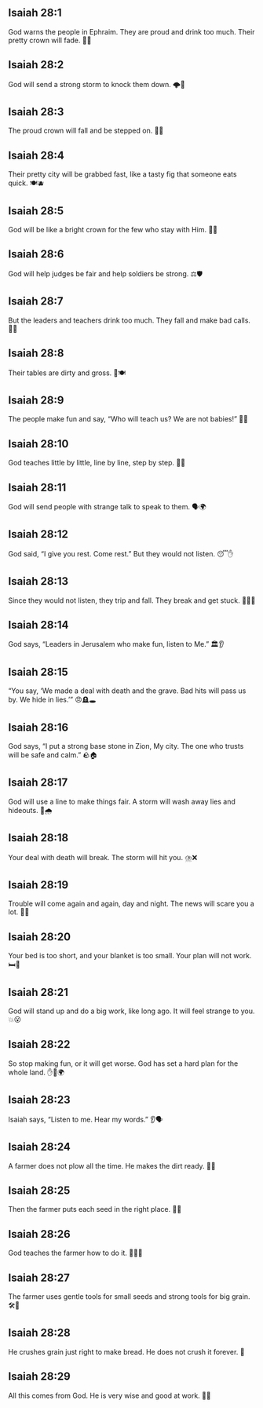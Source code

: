 ## Isaiah 28:1
God warns the people in Ephraim. They are proud and drink too much. Their pretty crown will fade. 🍷🥀
## Isaiah 28:2
God will send a strong storm to knock them down. 🌩️💨
## Isaiah 28:3
The proud crown will fall and be stepped on. 👑👣
## Isaiah 28:4
Their pretty city will be grabbed fast, like a tasty fig that someone eats quick. 🍽️🫐
## Isaiah 28:5
God will be like a bright crown for the few who stay with Him. 👑✨
## Isaiah 28:6
God will help judges be fair and help soldiers be strong. ⚖️🛡️
## Isaiah 28:7
But the leaders and teachers drink too much. They fall and make bad calls. 🍷😵
## Isaiah 28:8
Their tables are dirty and gross. 🤢🍽️
## Isaiah 28:9
The people make fun and say, “Who will teach us? We are not babies!” 🍼🙄
## Isaiah 28:10
God teaches little by little, line by line, step by step. 🧱📖
## Isaiah 28:11
God will send people with strange talk to speak to them. 🗣️🌍
## Isaiah 28:12
God said, “I give you rest. Come rest.” But they would not listen. 😴✋
## Isaiah 28:13
Since they would not listen, they trip and fall. They break and get stuck. 🚫📖🤕
## Isaiah 28:14
God says, “Leaders in Jerusalem who make fun, listen to Me.” 🏛️👂
## Isaiah 28:15
“You say, ‘We made a deal with death and the grave. Bad hits will pass us by. We hide in lies.’” 😠🪦🕳️
## Isaiah 28:16
God says, “I put a strong base stone in Zion, My city. The one who trusts will be safe and calm.” 🪨🏠
## Isaiah 28:17
God will use a line to make things fair. A storm will wash away lies and hideouts. 📏🌧️
## Isaiah 28:18
Your deal with death will break. The storm will hit you. ⛈️❌
## Isaiah 28:19
Trouble will come again and again, day and night. The news will scare you a lot. 🔁😱
## Isaiah 28:20
Your bed is too short, and your blanket is too small. Your plan will not work. 🛏️🧣
## Isaiah 28:21
God will stand up and do a big work, like long ago. It will feel strange to you. 💥😮
## Isaiah 28:22
So stop making fun, or it will get worse. God has set a hard plan for the whole land. ✋🛑🌍
## Isaiah 28:23
Isaiah says, “Listen to me. Hear my words.” 👂🗣️
## Isaiah 28:24
A farmer does not plow all the time. He makes the dirt ready. 🚜🌱
## Isaiah 28:25
Then the farmer puts each seed in the right place. 🌾🪺
## Isaiah 28:26
God teaches the farmer how to do it. 🙏👨‍🌾
## Isaiah 28:27
The farmer uses gentle tools for small seeds and strong tools for big grain. 🛠️🌾
## Isaiah 28:28
He crushes grain just right to make bread. He does not crush it forever. 🍞
## Isaiah 28:29
All this comes from God. He is very wise and good at work. 🙌✨
